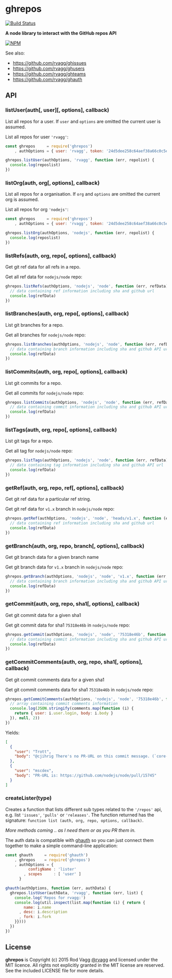 # ghrepos

[![Build Status](https://secure.travis-ci.org/rvagg/ghrepos.png)](http://travis-ci.org/rvagg/ghrepos)

**A node library to interact with the GitHub repos API**

[![NPM](https://nodei.co/npm/ghrepos.png?mini=true)](https://nodei.co/npm/ghrepos/)

See also:

* https://github.com/rvagg/ghissues
* https://github.com/rvagg/ghusers
* https://github.com/rvagg/ghteams
* https://github.com/rvagg/ghauth

## API

### listUser(auth[, user][, options], callback)

List all repos for a user. If `user` and `options` are omitted the current user is assumed.

List all repos for user `'rvagg'`:

```js
const ghrepos     = require('ghrepos')
    , authOptions = { user: 'rvagg', token: '24d5dee258c64aef38a66c0c5eca459c379901c2' }

ghrepos.listUser(authOptions, 'rvagg', function (err, repolist) {
  console.log(reposlist)
})
```

### listOrg(auth, org[, options], callback)

List all repos for a organisation. If `org` and `options` are omitted the current org is assumed.

List all repos for org `'nodejs'`:

```js
const ghrepos     = require('ghrepos')
    , authOptions = { user: 'rvagg', token: '24d5dee258c64aef38a66c0c5eca459c379901c2' }

ghrepos.listOrg(authOptions, 'nodejs', function (err, repolist) {
  console.log(reposlist)
})
```

### listRefs(auth, org, repo[, options], callback)

Get git ref data for all refs in a repo.

Get all ref data for `nodejs/node` repo:

```js
ghrepos.listRefs(authOptions, 'nodejs', 'node', function (err, refData) {
  // data containing ref information including sha and github url
  console.log(refData)
})
```

### listBranches(auth, org, repo[, options], callback)

List git branches for a repo.

Get all branches for `nodejs/node` repo:

```js
ghrepos.listBranches(authOptions, 'nodejs', 'node', function (err, refData) {
  // data containing branch information including sha and github API url
  console.log(refData)
})
```

### listCommits(auth, org, repo[, options], callback)

List git commits for a repo.

Get all commits for `nodejs/node` repo:

```js
ghrepos.listCommits(authOptions, 'nodejs', 'node', function (err, refData) {
  // data containing commit information including sha and github API url
  console.log(refData)
})
```

### listTags(auth, org, repo[, options], callback)

List git tags for a repo.

Get all tag for `nodejs/node` repo:

```js
ghrepos.listTags(authOptions, 'nodejs', 'node', function (err, refData) {
  // data containing tag information including sha and github API url
  console.log(refData)
})
```

### getRef(auth, org, repo, ref[, options], callback)

Get git ref data for a particular ref string.

Get git ref data for `v1.x` branch in `nodejs/node` repo:

```js
ghrepos.getRef(authOptions, 'nodejs', 'node', 'heads/v1.x', function (err, refData) {
  // data containing ref information including sha and github url
  console.log(refData)
})
```

### getBranch(auth, org, repo, branch[, options], callback)

Get git branch data for a given branch name

Get git branch data for `v1.x` branch in `nodejs/node` repo:

```js
ghrepos.getBranch(authOptions, 'nodejs', 'node', 'v1.x', function (err, refData) {
  // data containing branch information including sha and github API url
  console.log(refData)
})
```

### getCommit(auth, org, repo, sha1[, options], callback)

Get git commit data for a given sha1

Get git commit data for sha1 `75318e46b` in `nodejs/node` repo:

```js
ghrepos.getCommit(authOptions, 'nodejs', 'node', '75318e46b', function (err, refData) {
  // data containing commit information including sha and github API url
  console.log(refData)
})
```

### getCommitComments(auth, org, repo, sha1[, options], callback)

Get git commit comments data for a given sha1

Get git commit comments data for sha1 `75318e46b` in `nodejs/node` repo:

```js
ghrepos.getCommitComments(authOptions, 'nodejs', 'node', '75318e46b', function (err, comments) {
  // array containing commit comments information
  console.log(JSON.stringify(comments.map(function (i) {
    return { user: i.user.login, body: i.body }
  }), null, 2))
})
```

Yields:

```json
[
  {
    "user": "Trott",
    "body": "@cjihrig There's no PR-URL on this commit message. (`core-validate-commit` FTW as usual!)"
  },
  {
    "user": "mscdex",
    "body": "PR-URL is: https://github.com/nodejs/node/pull/15745"
  }
]
```

### createLister(type)

Creates a function that lists different sub types related to the `'/repos'` api, e.g. list `'issues'`, `'pulls'` or `'releases'`. The function returned has the signature: `function list (auth, org, repo, options, callback)`.

_More methods coming .. as I need them or as you PR them in._


The auth data is compatible with [ghauth](https://github.com/rvagg/ghauth) so you can just connect them together to make a simple command-line application:

```js
const ghauth     = require('ghauth')
    , ghrepos    = require('ghrepos')
    , authOptions = {
          configName : 'lister'
        , scopes     : [ 'user' ]
      }

ghauth(authOptions, function (err, authData) {
  ghrepos.listUser(authData, 'rvagg', function (err, list) {
    console.log('Repos for rvagg:')
    console.log(util.inspect(list.map(function (i) { return {
        name: i.name
      , desc: i.description
      , fork: i.fork
    }})))
  })
})
```


## License

**ghrepos** is Copyright (c) 2015 Rod Vagg [@rvagg](https://github.com/rvagg) and licensed under the MIT licence. All rights not explicitly granted in the MIT license are reserved. See the included LICENSE file for more details.

